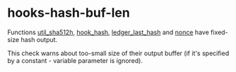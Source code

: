 # hooks-hash-buf-len

Functions [util_sha512h](https://xrpl-hooks.readme.io/v2.0/reference/util_sha512h), [hook_hash](https://xrpl-hooks.readme.io/v2.0/reference/hook_hash), [ledger_last_hash](https://xrpl-hooks.readme.io/v2.0/reference/ledger_last_hash) and [nonce](https://xrpl-hooks.readme.io/v2.0/reference/nonce) have fixed-size hash output.

This check warns about too-small size of their output buffer (if it's specified by a constant - variable parameter is ignored).
